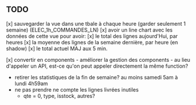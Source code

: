 ## TODO

[x] sauvegarder la vue dans une tbale à chaque heure (garder seulement 1 semaine) (ELEC_1h_COMMANDES_LN)
[x] avoir un line chart avec les données de cette vue pour avoir:
    [x] le total des lignes aujourd'Hui, par heures
    [x] la moyenne des lignes de la semaine dernière, par heure (en shadow)
    [x] le total actuel MAJ aux 5 min.

[x] convertir en components
    - améliorer la gestion des components
    - au lieu d'appeler un API, est-ce qu'on peut appeler directement la même function?
- retirer les statistiques de la fin de semaine? au moins samedi 5am à lundi 4h59am
- ne pas prendre ne compte les lignes livrées inutiles
    - qte = 0, type, isstock, autres?